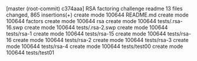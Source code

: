 [master (root-commit) c374aaa] RSA factoring challenge readme
 13 files changed, 865 insertions(+)
 create mode 100644 README.md
 create mode 100644 factors
 create mode 100644 rsa
 create mode 100644 tests/.rsa-16.swp
 create mode 100644 tests/.rsa-2.swp
 create mode 100644 tests/rsa-1
 create mode 100644 tests/rsa-15
 create mode 100644 tests/rsa-16
 create mode 100644 tests/rsa-2
 create mode 100644 tests/rsa-3
 create mode 100644 tests/rsa-4
 create mode 100644 tests/test00
 create mode 100644 tests/test01
